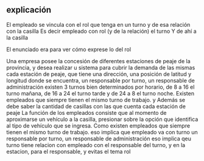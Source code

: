 ## explicación

El empleado se vincula con el rol que tenga en un turno y de esa relación con la casilla
Es decir empleado con rol (y de la relación) el turno
Y de ahí a la casilla

El enunciado era para ver cómo exprese lo del rol

Una empresa posee la concesión de diferentes estaciones de peaje de la provincia, y desea realizar u sistema para cubrir la demanda de las mismas
cada estación de peaje, que tiene una dirección, una posición de latitud y longitud donde se encuentra, un responsable por turno, un responsable de administración 
existen 3 turnos bien determinados por horario, de 8 a 16 el turno mañana, de 16 a 24 el turno tarde y de 24 a 8 el turno noche.
Existen empleados que siempre tienen el mismo turno de trabajo. y Además se debe saber la cantidad de casillas con las que cuenta cada estación de peaje
La función de los empleados consiste que al momento de aproximarse un vehículo a la casilla, presionar sobre la opción que identifica al tipo de vehículo que se ingresa.
Como existen empleados que siempre tienen el mismo turno de trabajo.
eso implica que empleado va con turno
un responsable por turno, un responsable de administración    eso implica qeu turno tiene relacion con empleado con el responsable del turno, y en la estacion, para el responsable, y evitas el tema rol
